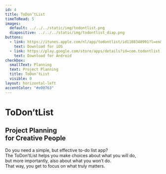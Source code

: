 ```yaml
---
id: 4
title: ToDon’tList
timeToRead: 5
images:
  default: ../../../static/img/todontlist.png
  diapositive: ../../../static/img/todontlist_diap.png
buttons:
  - link: https://itunes.apple.com/nl/app/todontlist/id1108348991?l=en&mt=8
    text: Download for iOS
  - link: https://play.google.com/store/apps/details?id=com.todontlist
    text: Download for Android
checkbox:
  smallText: Planning
  text: Project Planning
  title: ToDon’tList
  visible: 0
layout: horizontal-left
accentColor: "#e00763"
---
```


# To&#8203;Don’t&#8203;List

## Project Planning<br>for Creative People

Do you need a simple, but effective to-do list app? <br>
The ToDon’tList helps you make choices about what you will do, <br>
but more importantly, also about what you won’t do. <br>
That way, you get to focus on what truly matters.<br>
<br>
<br>
<br>
<br>
